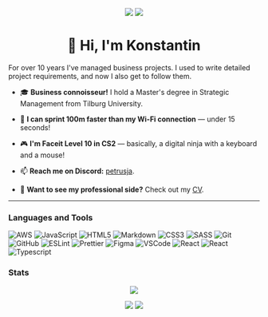 <p align="center"> 
  <img src="https://komarev.com/ghpvc/?username=petruse4ka&label=Profile%20views&color=0e75b6&style=flat"/> 
  <a href="https://www.codewars.com/users/rsschool_3d6eff670896dabc"><img src="https://www.codewars.com/users/rsschool_3d6eff670896dabc/badges/micro"/></a> 
</p>

<h1 align="center"> 👋 Hi, I'm Konstantin </h1>

<p align="left">For over 10 years I've managed business projects. I used to write detailed project requirements, and now I also get to follow them.</p>

- 🎓 **Business connoisseur!** I hold a Master's degree in Strategic Management from Tilburg University.

- 🏃 **I can sprint 100m faster than my Wi-Fi connection** — under 15 seconds! 

- 🎮 **I'm Faceit Level 10 in CS2** — basically, a digital ninja with a keyboard and a mouse!

- 📫 **Reach me on Discord:** [petrusja](https://discordapp.com/users/448093026095595530).

- 📄 **Want to see my professional side?** Check out my [CV](https://petruse4ka.github.io/rsschool-cv/).

---

<h3 align="left">Languages and Tools</h3>
<p align="left">
  <img src="https://img.shields.io/badge/Aws-232F3E?style=for-the-badge&logo=amazonaws&logoColor=white" alt="AWS"/>
  <img src="https://img.shields.io/badge/Javascript-F7DF1E?style=for-the-badge&logo=javascript&logoColor=white" alt="JavaScript"/>
  <img src="https://img.shields.io/badge/HTML5-E34F26?style=for-the-badge&logo=html5&logoColor=white" alt="HTML5"/>
  <img src="https://img.shields.io/badge/Markdown-000000?style=for-the-badge&logo=markdown&logoColor=white" alt="Markdown"/>
  <img src="https://img.shields.io/badge/CSS3-1572B6?style=for-the-badge&logo=css3&logoColor=white" alt="CSS3"/>
  <img src="https://img.shields.io/badge/SASS-CC6699?style=for-the-badge&logo=sass&logoColor=white" alt="SASS"/>
  <img src="https://img.shields.io/badge/Git-F05032?style=for-the-badge&logo=git&logoColor=white" alt="Git"/>
  <img src="https://img.shields.io/badge/GitHub-181717?style=for-the-badge&logo=github&logoColor=white" alt="GitHub"/>
  <img src="https://img.shields.io/badge/Eslint-4B32C3?style=for-the-badge&logo=eslint&logoColor=white" alt="ESLint"/>
  <img src="https://img.shields.io/badge/Prettier-F7B93E?style=for-the-badge&logo=prettier&logoColor=263238" alt="Prettier"/>
  <img src="https://img.shields.io/badge/Figma-F24E1E?style=for-the-badge&logo=figma&logoColor=white" alt="Figma"/>
  <img src="https://img.shields.io/badge/Visual%20Studio%20Code-007ACC?style=for-the-badge&logo=visualstudiocode&logoColor=white" alt="VSCode"/>
  <img src="https://img.shields.io/badge/React-61DAFB?style=for-the-badge&logo=react&logoColor=black" alt="React"/>
  <img src="https://img.shields.io/badge/-Webpack-1C78C0?style=for-the-badge&logo=Webpack" alt="React"/>
  <img src="https://img.shields.io/badge/-TypeScript-3178C6?style=for-the-badge&logo=TypeScript&logoColor=white" alt="Typescript"/>
</p>

<h3 align="left">Stats</h3>
<p align="center">
  <a href="https://github.com/ryo-ma/github-profile-trophy">
    <img src="https://github-profile-trophy.vercel.app/?username=petruse4ka&theme=onedark&margin-w=15&margin-h=15"/>
  </a>
</p>

<p align="center">
  <img src="http://github-profile-summary-cards.vercel.app/api/cards/most-commit-language?username=petruse4ka&theme=react"/>
  <img src="http://github-profile-summary-cards.vercel.app/api/cards/stats?username=petruse4ka&theme=react"/>
</p>


